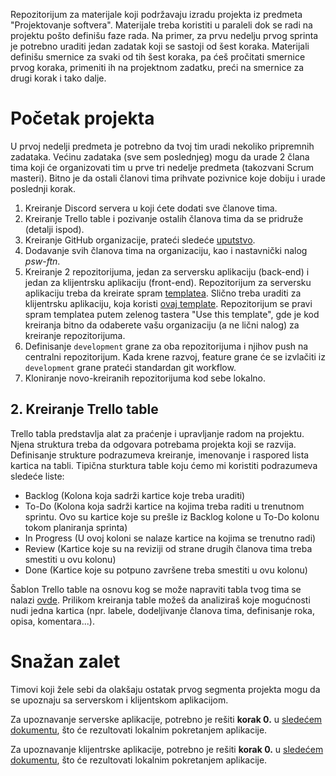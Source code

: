 Repozitorijum za materijale koji podržavaju izradu projekta iz predmeta "Projektovanje softvera". Materijale treba koristiti u paraleli dok se radi na projektu pošto definišu faze rada. Na primer, za prvu nedelju prvog sprinta je potrebno uraditi jedan zadatak koji se sastoji od šest koraka. Materijali definišu smernice za svaki od tih šest koraka, pa ćeš pročitati smernice prvog koraka, primeniti ih na projektnom zadatku, preći na smernice za drugi korak i tako dalje.

# Početak projekta
U prvoj nedelji predmeta je potrebno da tvoj tim uradi nekoliko pripremnih zadataka. Većinu zadataka (sve sem poslednjeg) mogu da urade 2 člana tima koji će organizovati tim u prve tri nedelje predmeta (takozvani Scrum masteri). Bitno je da ostali članovi tima prihvate pozivnice koje dobiju i urade poslednji korak.

1. Kreiranje Discord servera u koji ćete dodati sve članove tima.
2. Kreiranje Trello table i pozivanje ostalih članova tima da se pridruže (detalji ispod).
3. Kreiranje GitHub organizacije, prateći sledeće [uputstvo](https://docs.github.com/en/organizations/collaborating-with-groups-in-organizations/creating-a-new-organization-from-scratch).
4. Dodavanje svih članova tima na organizaciju, kao i nastavnički nalog _psw-ftn_.
5. Kreiranje 2 repozitorijuma, jedan za serversku aplikaciju (back-end) i jedan za klijentrsku aplikaciju (front-end). Repozitorijum za serversku aplikaciju treba da kreirate spram [templatea](https://github.com/psw-ftn/tourism-be). Slično treba uraditi za klijentrsku aplikaciju, koja koristi [ovaj template](https://github.com/psw-ftn/tourism-fe). Repozitorijum se pravi spram templatea putem zelenog tastera "Use this template", gde je kod kreiranja bitno da odaberete vašu organizaciju (a ne lični nalog) za kreiranje repozitorijuma.
6. Definisanje `development` grane za oba repozitorijuma i njihov push na centralni repozitorijum. Kada krene razvoj, feature grane će se izvlačiti iz `development` grane prateći standardan git workflow.
7. Kloniranje novo-kreiranih repozitorijuma kod sebe lokalno.

## 2. Kreiranje Trello table

Trello tabla predstavlja alat za praćenje i upravljanje radom na projektu. Njena struktura treba da odgovara potrebama projekta koji se razvija. Definisanje strukture podrazumeva kreiranje, imenovanje i raspored lista kartica na tabli. Tipična sturktura table koju ćemo mi koristiti podrazumeva sledeće liste:

- Backlog (Kolona koja sadrži kartice koje treba uraditi)
- To-Do (Kolona koja sadrži kartice na kojima treba raditi u trenutnom sprintu. Ovo su kartice koje su prešle iz Backlog kolone u To-Do kolonu tokom planiranja sprinta)
- In Progress (U ovoj koloni se nalaze kartice na kojima se trenutno radi)
- Review (Kartice koje su na reviziji od strane drugih članova tima treba smestiti u ovu kolonu)
- Done (Kartice koje su potpuno završene treba smestiti u ovu kolonu)

Šablon Trello table na osnovu kog se može napraviti tabla tvog tima se nalazi [ovde](https://trello.com/b/AejlmzUU/example-board). Prilikom kreiranja table možeš da analiziraš koje mogućnosti nudi jedna kartica (npr. labele, dodeljivanje članova tima, definisanje roka, opisa, komentara...).

# Snažan zalet
Timovi koji žele sebi da olakšaju ostatak prvog segmenta projekta mogu da se upoznaju sa serverskom i klijentskom aplikacijom.

Za upoznavanje serverske aplikacije, potrebno je rešiti **korak 0.** u [sledećem dokumentu](https://github.com/psw-ftn/supportive-information/blob/master/s1/w1/back-end.md#0-organizacija-i-pokretanje-projekta), što će rezultovati lokalnim pokretanjem aplikacije.

Za upoznavanje klijentrske aplikacije, potrebno je rešiti **korak 0.** u [sledećem dokumentu](https://github.com/psw-ftn/supportive-information/blob/master/s1/w1/front-end.md#0-organizacija-i-pokretanje-projekta), što će rezultovati lokalnim pokretanjem aplikacije.
